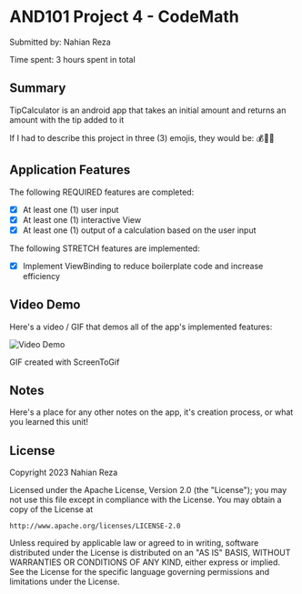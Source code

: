 # AND101 Project 4 - CodeMath

Submitted by: Nahian Reza

Time spent: 3 hours spent in total

## Summary

TipCalculator is an android app that takes an initial amount and returns an amount with the tip added to it

If I had to describe this project in three (3) emojis, they would be: 💰🤑💲

## Application Features


The following REQUIRED features are completed:

- [x] At least one (1) user input
- [x] At least one (1) interactive View
- [x] At least one (1) output of a calculation based on the user input

The following STRETCH features are implemented:

- [x] Implement ViewBinding to reduce boilerplate code and increase efficiency

## Video Demo

Here's a video / GIF that demos all of the app's implemented features:

<img src='https://i.imgur.com/mzJhqXs.gif' title='Video Demo' width='' alt='Video Demo' />

GIF created with ScreenToGif


## Notes

Here's a place for any other notes on the app, it's creation process, or what you learned this unit!

## License

Copyright 2023 Nahian Reza

Licensed under the Apache License, Version 2.0 (the "License");
you may not use this file except in compliance with the License.
You may obtain a copy of the License at

    http://www.apache.org/licenses/LICENSE-2.0

Unless required by applicable law or agreed to in writing, software
distributed under the License is distributed on an "AS IS" BASIS,
WITHOUT WARRANTIES OR CONDITIONS OF ANY KIND, either express or implied.
See the License for the specific language governing permissions and
limitations under the License.
